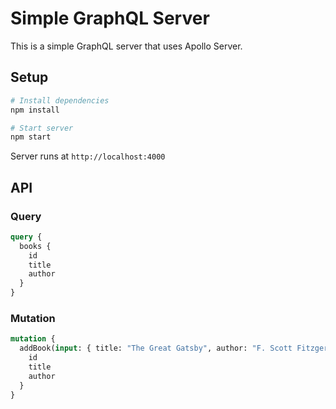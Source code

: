 # Simple GraphQL Server

This is a simple GraphQL server that uses Apollo Server.

## Setup

```bash
# Install dependencies
npm install

# Start server
npm start
```

Server runs at `http://localhost:4000`

## API

### Query

```graphql
query {
  books {
    id
    title
    author
  }
}
```

### Mutation

```graphql
mutation {
  addBook(input: { title: "The Great Gatsby", author: "F. Scott Fitzgerald" }) {
    id
    title
    author
  }
}
```

